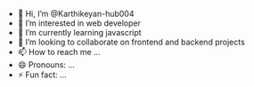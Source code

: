 - 👋 Hi, I’m @Karthikeyan-hub004
- 👀 I’m interested in web developer
- 🌱 I’m currently learning javascript
- 💞️ I’m looking to collaborate on frontend and backend projects
- 📫 How to reach me ...
- 😄 Pronouns: ...
- ⚡ Fun fact: ...

<!---
Karthikeyan-hub004/Karthikeyan-hub004 is a ✨ special ✨ repository because its `README.md` (this file) appears on your GitHub profile.
You can click the Preview link to take a look at your changes.
--->
